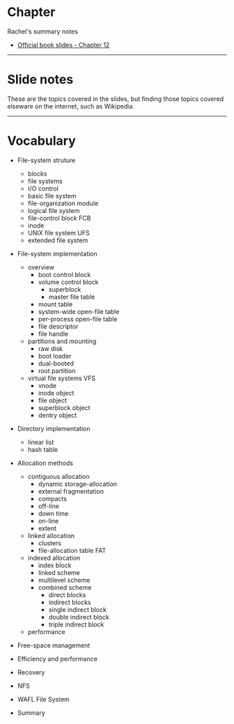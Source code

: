 # Chapter 

Rachel's summary notes

* [Official book slides - Chapter 12](http://codex.cs.yale.edu/avi/os-book/OS9/slide-dir/PPT-dir/ch12.ppt)


---

# Slide notes

These are the topics covered in the slides, but finding those topics
covered elseware on the internet, such as Wikipedia.

---

# Vocabulary

* File-system struture
  * blocks
  * file systems
  * I/O control
  * basic file system
  * file-organization module
  * logical file system
  * file-control block FCB
  * inode
  * UNIX file system UFS
  * extended file system

* File-system implementation
  * overview
    * boot control block
    * volume control block
      * superblock
      * master file table
    * mount table
    * system-wide open-file table
    * per-process open-file table
    * file descriptor
    * file handle
  * partitions and mounting
    * raw disk
    * boot loader
    * dual-booted
    * root partition
  * virtual file systems VFS
    * vnode
    * inode object
    * file object
    * superblock object
    * dentry object

* Directory implementation
  * linear list
  * hash table

* Allocation methods
  * contiguous allocation
    * dynamic storage-allocation
    * external fragmentation
    * compacts
    * off-line
    * down time
    * on-line
    * extent
  * linked allocation
    * clusters
    * file-allocation table FAT
  * indexed allocation
    * index block
    * linked scheme
    * multilevel scheme
    * combined scheme
      * direct blocks
      * indirect blocks
      * single indirect block
      * double indirect block
      * triple indirect block
  * performance

* Free-space management

* Efficiency and performance

* Recovery

* NFS

* WAFL File System

* Summary
